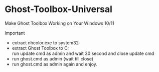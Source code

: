 # Ghost-Toolbox-Universal
Make Ghost Toolbox Working on Your Windows 10/11

> [!IMPORTANT]
> - extract nhcolor.exe to system32
> - extract Ghost Toolbox to C:\
run update cmd as admin and wait 30 second and close update cmd
> - run ghost.cmd as admin (wait till close)
> - run ghost.cmd as admin again and enjoy.
